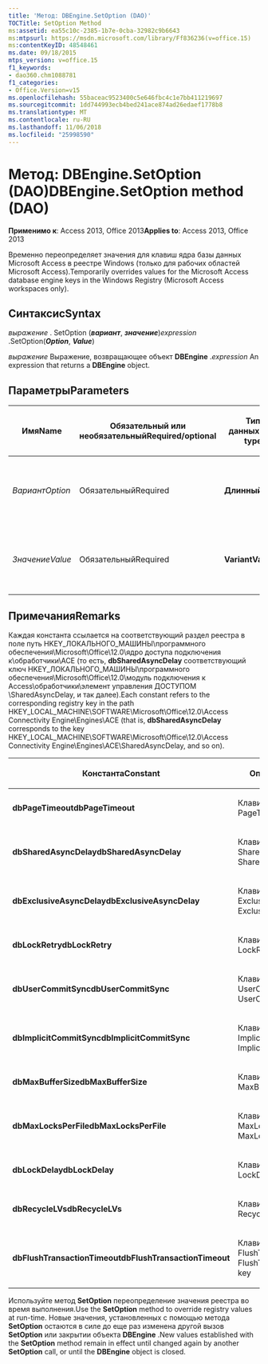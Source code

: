 ```yaml
---
title: 'Метод: DBEngine.SetOption (DAO)'
TOCTitle: SetOption Method
ms:assetid: ea55c10c-2385-1b7e-0cba-32982c9b6643
ms:mtpsurl: https://msdn.microsoft.com/library/Ff836236(v=office.15)
ms:contentKeyID: 48548461
ms.date: 09/18/2015
mtps_version: v=office.15
f1_keywords:
- dao360.chm1088781
f1_categories:
- Office.Version=v15
ms.openlocfilehash: 55baceac9523400c5e646fbc4c1e7bb411219697
ms.sourcegitcommit: 1dd744993ecb4bed241ace874ad26edaef1778b8
ms.translationtype: MT
ms.contentlocale: ru-RU
ms.lasthandoff: 11/06/2018
ms.locfileid: "25998590"
---
```

# <a name="dbenginesetoption-method-dao"></a><span data-ttu-id="a9eeb-102">Метод: DBEngine.SetOption (DAO)</span><span class="sxs-lookup"><span data-stu-id="a9eeb-102">DBEngine.SetOption method (DAO)</span></span>

<span data-ttu-id="a9eeb-103">**Применимо к**: Access 2013, Office 2013</span><span class="sxs-lookup"><span data-stu-id="a9eeb-103">**Applies to**: Access 2013, Office 2013</span></span>

<span data-ttu-id="a9eeb-104">Временно переопределяет значения для клавиш ядра базы данных Microsoft Access в реестре Windows (только для рабочих областей Microsoft Access).</span><span class="sxs-lookup"><span data-stu-id="a9eeb-104">Temporarily overrides values for the Microsoft Access database engine keys in the Windows Registry (Microsoft Access workspaces only).</span></span>

## <a name="syntax"></a><span data-ttu-id="a9eeb-105">Синтаксис</span><span class="sxs-lookup"><span data-stu-id="a9eeb-105">Syntax</span></span>

<span data-ttu-id="a9eeb-106">*выражение* . SetOption (***вариант***, ***значение***)</span><span class="sxs-lookup"><span data-stu-id="a9eeb-106">*expression* .SetOption(***Option***, ***Value***)</span></span>

<span data-ttu-id="a9eeb-107">*выражение* Выражение, возвращающее объект **DBEngine** .</span><span class="sxs-lookup"><span data-stu-id="a9eeb-107">*expression* An expression that returns a **DBEngine** object.</span></span>

## <a name="parameters"></a><span data-ttu-id="a9eeb-108">Параметры</span><span class="sxs-lookup"><span data-stu-id="a9eeb-108">Parameters</span></span>

<table>
<colgroup>
<col style="width: 25%" />
<col style="width: 25%" />
<col style="width: 25%" />
<col style="width: 25%" />
</colgroup>
<thead>
<tr class="header">
<th><p><span data-ttu-id="a9eeb-109">Имя</span><span class="sxs-lookup"><span data-stu-id="a9eeb-109">Name</span></span></p></th>
<th><p><span data-ttu-id="a9eeb-110">Обязательный или необязательный</span><span class="sxs-lookup"><span data-stu-id="a9eeb-110">Required/optional</span></span></p></th>
<th><p><span data-ttu-id="a9eeb-111">Тип данных</span><span class="sxs-lookup"><span data-stu-id="a9eeb-111">Data type</span></span></p></th>
<th><p><span data-ttu-id="a9eeb-112">Описание</span><span class="sxs-lookup"><span data-stu-id="a9eeb-112">Description</span></span></p></th>
</tr>
</thead>
<tbody>
<tr class="odd">
<td><p><span data-ttu-id="a9eeb-113"><em>Вариант</em></span><span class="sxs-lookup"><span data-stu-id="a9eeb-113"><em>Option</em></span></span></p></td>
<td><p><span data-ttu-id="a9eeb-114">Обязательный</span><span class="sxs-lookup"><span data-stu-id="a9eeb-114">Required</span></span></p></td>
<td><p><span data-ttu-id="a9eeb-115"><strong>Длинный</strong></span><span class="sxs-lookup"><span data-stu-id="a9eeb-115"><strong>Long</strong></span></span></p></td>
<td><p><span data-ttu-id="a9eeb-116">Константа, как описано в разделе Примечания.</span><span class="sxs-lookup"><span data-stu-id="a9eeb-116">A constant as described in Remarks.</span></span></p></td>
</tr>
<tr class="even">
<td><p><span data-ttu-id="a9eeb-117"><em>Значение</em></span><span class="sxs-lookup"><span data-stu-id="a9eeb-117"><em>Value</em></span></span></p></td>
<td><p><span data-ttu-id="a9eeb-118">Обязательный</span><span class="sxs-lookup"><span data-stu-id="a9eeb-118">Required</span></span></p></td>
<td><p><span data-ttu-id="a9eeb-119"><strong>Variant</strong></span><span class="sxs-lookup"><span data-stu-id="a9eeb-119"><strong>Variant</strong></span></span></p></td>
<td><p><span data-ttu-id="a9eeb-120">Значение, которое требуется для параметра.</span><span class="sxs-lookup"><span data-stu-id="a9eeb-120">The value that you want to set option to.</span></span></p></td>
</tr>
</tbody>
</table>


## <a name="remarks"></a><span data-ttu-id="a9eeb-121">Примечания</span><span class="sxs-lookup"><span data-stu-id="a9eeb-121">Remarks</span></span>

<span data-ttu-id="a9eeb-122">Каждая константа ссылается на соответствующий раздел реестра в поле путь HKEY\_ЛОКАЛЬНОГО\_МАШИНЫ\\программного обеспечения\\Microsoft\\Office\\12.0\\ядро доступа подключения к\\обработчики\\ACE (то есть, **dbSharedAsyncDelay** соответствующий ключ HKEY\_ЛОКАЛЬНОГО\_МАШИНЫ\\программного обеспечения\\Microsoft\\Office\\12.0\\модуль подключения к Access\\обработчики\\элемент управления ДОСТУПОМ \\SharedAsyncDelay, и так далее).</span><span class="sxs-lookup"><span data-stu-id="a9eeb-122">Each constant refers to the corresponding registry key in the path HKEY\_LOCAL\_MACHINE\\SOFTWARE\\Microsoft\\Office\\12.0\\Access Connectivity Engine\\Engines\\ACE (that is, **dbSharedAsyncDelay** corresponds to the key HKEY\_LOCAL\_MACHINE\\SOFTWARE\\Microsoft\\Office\\12.0\\Access Connectivity Engine\\Engines\\ACE\\SharedAsyncDelay, and so on).</span></span>

<table>
<colgroup>
<col style="width: 50%" />
<col style="width: 50%" />
</colgroup>
<thead>
<tr class="header">
<th><p><span data-ttu-id="a9eeb-123">Константа</span><span class="sxs-lookup"><span data-stu-id="a9eeb-123">Constant</span></span></p></th>
<th><p><span data-ttu-id="a9eeb-124">Описание</span><span class="sxs-lookup"><span data-stu-id="a9eeb-124">Description</span></span></p></th>
</tr>
</thead>
<tbody>
<tr class="odd">
<td><p><span data-ttu-id="a9eeb-125"><strong>dbPageTimeout</strong></span><span class="sxs-lookup"><span data-stu-id="a9eeb-125"><strong>dbPageTimeout</strong></span></span></p></td>
<td><p><span data-ttu-id="a9eeb-126">Клавиша PageTimeout</span><span class="sxs-lookup"><span data-stu-id="a9eeb-126">The PageTimeout key</span></span></p></td>
</tr>
<tr class="even">
<td><p><span data-ttu-id="a9eeb-127"><strong>dbSharedAsyncDelay</strong></span><span class="sxs-lookup"><span data-stu-id="a9eeb-127"><strong>dbSharedAsyncDelay</strong></span></span></p></td>
<td><p><span data-ttu-id="a9eeb-128">Клавиша SharedAsyncDelay</span><span class="sxs-lookup"><span data-stu-id="a9eeb-128">The SharedAsyncDelay key</span></span></p></td>
</tr>
<tr class="odd">
<td><p><span data-ttu-id="a9eeb-129"><strong>dbExclusiveAsyncDelay</strong></span><span class="sxs-lookup"><span data-stu-id="a9eeb-129"><strong>dbExclusiveAsyncDelay</strong></span></span></p></td>
<td><p><span data-ttu-id="a9eeb-130">Клавиша ExclusiveAsyncDelay</span><span class="sxs-lookup"><span data-stu-id="a9eeb-130">The ExclusiveAsyncDelay key</span></span></p></td>
</tr>
<tr class="even">
<td><p><span data-ttu-id="a9eeb-131"><strong>dbLockRetry</strong></span><span class="sxs-lookup"><span data-stu-id="a9eeb-131"><strong>dbLockRetry</strong></span></span></p></td>
<td><p><span data-ttu-id="a9eeb-132">Клавиша LockRetry</span><span class="sxs-lookup"><span data-stu-id="a9eeb-132">The LockRetry key</span></span></p></td>
</tr>
<tr class="odd">
<td><p><span data-ttu-id="a9eeb-133"><strong>dbUserCommitSync</strong></span><span class="sxs-lookup"><span data-stu-id="a9eeb-133"><strong>dbUserCommitSync</strong></span></span></p></td>
<td><p><span data-ttu-id="a9eeb-134">Клавиша UserCommitSync</span><span class="sxs-lookup"><span data-stu-id="a9eeb-134">The UserCommitSync key</span></span></p></td>
</tr>
<tr class="even">
<td><p><span data-ttu-id="a9eeb-135"><strong>dbImplicitCommitSync</strong></span><span class="sxs-lookup"><span data-stu-id="a9eeb-135"><strong>dbImplicitCommitSync</strong></span></span></p></td>
<td><p><span data-ttu-id="a9eeb-136">Клавиша ImplicitCommitSync</span><span class="sxs-lookup"><span data-stu-id="a9eeb-136">The ImplicitCommitSync key</span></span></p></td>
</tr>
<tr class="odd">
<td><p><span data-ttu-id="a9eeb-137"><strong>dbMaxBufferSize</strong></span><span class="sxs-lookup"><span data-stu-id="a9eeb-137"><strong>dbMaxBufferSize</strong></span></span></p></td>
<td><p><span data-ttu-id="a9eeb-138">Клавиша MaxBufferSize</span><span class="sxs-lookup"><span data-stu-id="a9eeb-138">The MaxBufferSize key</span></span></p></td>
</tr>
<tr class="even">
<td><p><span data-ttu-id="a9eeb-139"><strong>dbMaxLocksPerFile</strong></span><span class="sxs-lookup"><span data-stu-id="a9eeb-139"><strong>dbMaxLocksPerFile</strong></span></span></p></td>
<td><p><span data-ttu-id="a9eeb-140">Клавиша MaxLocksPerFile</span><span class="sxs-lookup"><span data-stu-id="a9eeb-140">The MaxLocksPerFile key</span></span></p></td>
</tr>
<tr class="odd">
<td><p><span data-ttu-id="a9eeb-141"><strong>dbLockDelay</strong></span><span class="sxs-lookup"><span data-stu-id="a9eeb-141"><strong>dbLockDelay</strong></span></span></p></td>
<td><p><span data-ttu-id="a9eeb-142">Клавиша LockDelay</span><span class="sxs-lookup"><span data-stu-id="a9eeb-142">The LockDelay key</span></span></p></td>
</tr>
<tr class="even">
<td><p><span data-ttu-id="a9eeb-143"><strong>dbRecycleLVs</strong></span><span class="sxs-lookup"><span data-stu-id="a9eeb-143"><strong>dbRecycleLVs</strong></span></span></p></td>
<td><p><span data-ttu-id="a9eeb-144">Клавиша RecycleLVs</span><span class="sxs-lookup"><span data-stu-id="a9eeb-144">The RecycleLVs key</span></span></p></td>
</tr>
<tr class="odd">
<td><p><span data-ttu-id="a9eeb-145"><strong>dbFlushTransactionTimeout</strong></span><span class="sxs-lookup"><span data-stu-id="a9eeb-145"><strong>dbFlushTransactionTimeout</strong></span></span></p></td>
<td><p><span data-ttu-id="a9eeb-146">Клавиша FlushTransactionTimeout</span><span class="sxs-lookup"><span data-stu-id="a9eeb-146">The FlushTransactionTimeout key</span></span></p></td>
</tr>
</tbody>
</table>


<span data-ttu-id="a9eeb-147">Используйте метод **SetOption** переопределение значения реестра во время выполнения.</span><span class="sxs-lookup"><span data-stu-id="a9eeb-147">Use the **SetOption** method to override registry values at run-time.</span></span> <span data-ttu-id="a9eeb-148">Новые значения, установленных с помощью метода **SetOption** остаются в силе до еще раз изменена другой вызов **SetOption** или закрытии объекта **DBEngine** .</span><span class="sxs-lookup"><span data-stu-id="a9eeb-148">New values established with the **SetOption** method remain in effect until changed again by another **SetOption** call, or until the **DBEngine** object is closed.</span></span>

